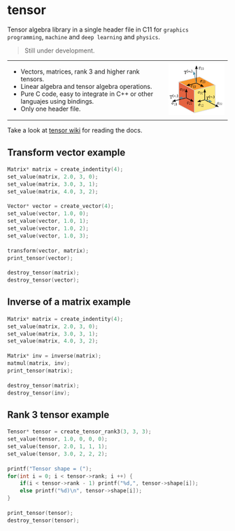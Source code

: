 # tensor

Tensor algebra library in a single header file in C11 for `graphics programming`, `machine` and `deep learning` and `physics`.
> Still under development.

<table>
    <tr>
        <td>
            <ul>
                <li>Vectors, matrices, rank 3 and higher rank tensors.</li>
                <li>Linear algebra and tensor algebra operations.</li>
                <li>Pure C code, easy to integrate in C++ or other languajes using bindings.</li>
                <li>Only one header file.</li>
            </ul>
        <td>
        <td><img src="img/tensor.png"/></td>
    </tr>
</table>

Take a look at [tensor wiki](https://github.com/MorcilloSanz/tensor/wiki) for reading the docs.

## Transform vector example
```c
Matrix* matrix = create_indentity(4);
set_value(matrix, 2.0, 3, 0);
set_value(matrix, 3.0, 3, 1);
set_value(matrix, 4.0, 3, 2);

Vector* vector = create_vector(4);
set_value(vector, 1.0, 0);
set_value(vector, 1.0, 1);
set_value(vector, 1.0, 2);
set_value(vector, 1.0, 3);

transform(vector, matrix);
print_tensor(vector);

destroy_tensor(matrix);
destroy_tensor(vector);
```

## Inverse of a matrix example
```c
Matrix* matrix = create_indentity(4);
set_value(matrix, 2.0, 3, 0);
set_value(matrix, 3.0, 3, 1);
set_value(matrix, 4.0, 3, 2);

Matrix* inv = inverse(matrix);
matmul(matrix, inv);
print_tensor(matrix);

destroy_tensor(matrix);
destroy_tensor(inv);
```

## Rank 3 tensor example
```c
Tensor* tensor = create_tensor_rank3(3, 3, 3);
set_value(tensor, 1.0, 0, 0, 0);
set_value(tensor, 2.0, 1, 1, 1);
set_value(tensor, 3.0, 2, 2, 2);

printf("Tensor shape = (");
for(int i = 0; i < tensor->rank; i ++) {
    if(i < tensor->rank - 1) printf("%d,", tensor->shape[i]);
    else printf("%d)\n", tensor->shape[i]);
}

print_tensor(tensor);
destroy_tensor(tensor);
```
